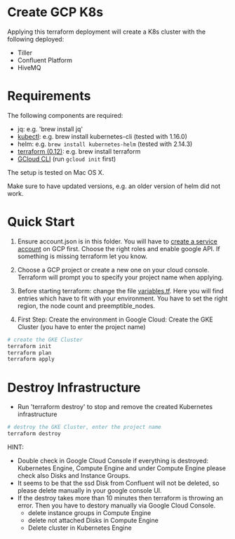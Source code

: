 # Create GCP K8s 

Applying this terraform deployment will create a K8s cluster with the following deployed:

* Tiller
* Confluent Platform
* HiveMQ

# Requirements
The following components are required:

* jq: e.g. 'brew install jq'
* [kubectl](https://kubernetes.io/docs/tasks/tools/install-kubectl/): e.g. brew install kubernetes-cli (tested with 1.16.0)
* helm: e.g. `brew install kubernetes-helm` (tested with 2.14.3)
* [terraform (0.12)](https://www.terraform.io/downloads.html): e.g. brew install terraform
* [GCloud CLI](https://cloud.google.com/sdk/docs/quickstart-macos) (run `gcloud init` first)

The setup is tested on Mac OS X.

Make sure to have updated versions, e.g. an older version of helm did not work.

# Quick Start

1. Ensure account.json is in this folder. You will have to [create a service account](https://cloud.google.com/iam/docs/creating-managing-service-account-keys) on GCP first. Choose the right roles and enable google API. If something is missing terraform let you know.

2. Choose a GCP project or create a new one on your cloud console. Terraform will prompt you to specify your project name when applying.

3. Before starting terraform: change the file [variables.tf](variables.tf). Here you will find entries which have to fit with your environment. You have to set the right region, the node count and preemptible_nodes.

4. First Step: Create the environment in Google Cloud: Create the GKE Cluster (you have to enter the project name)
```bash
# create the GKE Cluster
terraform init
terraform plan
terraform apply
```
# Destroy Infrastructure

* Run 'terraform destroy' to stop and remove the created Kubernetes infrastructure
```bash
# destroy the GKE Cluster, enter the project name
terraform destroy
```
HINT:
* Double check in Google Cloud Console if everything is destroyed: 
  Kubernetes Engine, Compute Engine and under Compute Engine please check also Disks and Instance Groups.
* It seems to be that the ssd Disk from Confluent will not be deleted, so please delete manually in your google console UI.
* If the destroy takes more than 10 minutes then terraform is throwing an error. 
  Then you have to destory manually via Google Cloud Console.
  * delete instance groups in Compute Engine
  * delete not attached Disks in Compute Engine
  * Delete cluster in Kubernetes Engine